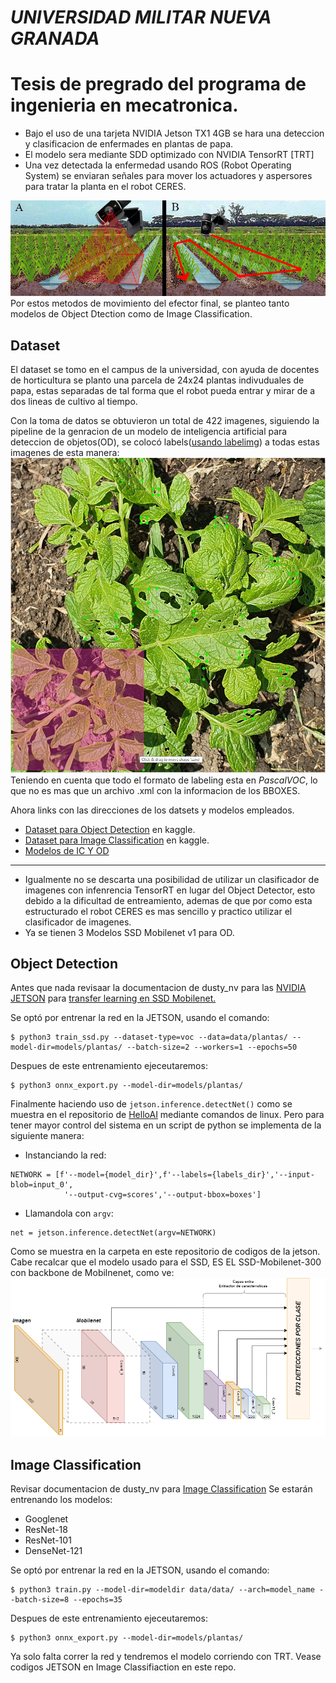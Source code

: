 # *UNIVERSIDAD MILITAR NUEVA GRANADA*
# **Tesis de pregrado del programa de ingenieria en mecatronica.**

- Bajo el uso de una tarjeta NVIDIA Jetson TX1 4GB se hara una deteccion y clasificacion de enfermades en plantas de papa.
- El modelo sera mediante SDD optimizado con NVIDIA TensorRT [TRT]
- Una vez detectada la enfermedad usando ROS (Robot Operating System) se enviaran señales para mover los actuadores y aspersores para tratar la planta en el robot CERES.

![Image text](https://github.com/julian998-dot/detector_enfermedades/blob/main/ignore/Metodos.jpg)
Por estos metodos de movimiento del efector final, se planteo tanto modelos de Object Dtection como de Image Classification.
## Dataset
El dataset se tomo en el campus de la universidad, con ayuda de docentes de horticultura se planto una parcela de 24x24 plantas indivuduales de papa, estas separadas de tal forma que el robot pueda entrar y mirar de a dos lineas de cultivo al tiempo.

Con la toma de datos se obtuvieron un total de 422 imagenes, siguiendo la pipeline de la genracion de un modelo de inteligencia artificial para deteccion de objetos(OD), se colocó labels([usando labelimg](https://tzutalin.github.io/labelImg/)) a todas estas imagenes de esta manera:
![Image text](https://github.com/julian998-dot/detector_enfermedades/blob/main/ignore/labeling_sample.jpeg)
Teniendo en cuenta que todo el formato de labeling esta en *PascalVOC*, lo que no es mas que un archivo .xml con la informacion de los BBOXES.

Ahora links con las direcciones de los datsets y modelos empleados.
- [Dataset para Object Detection](https://www.kaggle.com/datasets/juliancortes2/potato-leaf-disease-pascal-voc) en kaggle.
- [Dataset para Image Classification](https://www.kaggle.com/datasets/juliancortes2/potato-disease-img-classif) en kaggle.
- [Modelos de IC Y OD](https://drive.google.com/drive/folders/1d9LU0QUzlrc7GFfrI9ZlOxZnBm81Ozwk?usp=sharing)

-----------------------------------------------------------------------------------------------------------------------------------------------
* Igualmente no se descarta una posibilidad de utilizar un clasificador de imagenes con infenrencia TensorRT en lugar del Object Detector, esto debido a la dificultad de entreamiento, ademas de que por como esta estructurado el robot CERES es mas sencillo y practico utilizar el clasificador de imagenes.
* Ya se tienen 3 Modelos SSD Mobilenet v1 para OD.
## Object Detection

Antes que nada revisaar la documentacion de dusty_nv para las [NVIDIA JETSON](https://github.com/dusty-nv/jetson-inference) para [transfer learning en SSD Mobilenet.](https://github.com/dusty-nv/jetson-inference/blob/master/docs/pytorch-ssd.md)

Se optó por entrenar la red en la JETSON, usando el comando:
```
$ python3 train_ssd.py --dataset-type=voc --data=data/plantas/ --model-dir=models/plantas/ --batch-size=2 --workers=1 --epochs=50
```
Despues de este entrenamiento ejeceutaremos:
```
$ python3 onnx_export.py --model-dir=models/plantas/
```
Finalmente haciendo uso de `jetson.inference.detectNet()` como se muestra en el repositorio de [HelloAI](https://github.com/dusty-nv/jetson-inference) mediante comandos de linux.
Pero para tener mayor control del sistema en un script de python se implementa de la siguiente manera:

- Instanciando la red:
```
NETWORK = [f'--model={model_dir}',f'--labels={labels_dir}','--input-blob=input_0',
            '--output-cvg=scores','--output-bbox=boxes']
```
- Llamandola con `argv`:
```
net = jetson.inference.detectNet(argv=NETWORK)

```
Como se muestra en la carpeta en este repositorio de codigos de la jetson.
Cabe recalcar que el modelo usado para el SSD, ES EL SSD-Mobilenet-300 con backbone de Mobilnenet, como ve:
![Image text](https://github.com/julian998-dot/detector_enfermedades/blob/main/ignore/SSD_MOBILENETV1.drawio.png)
## Image Classification
Revisar documentacion de dusty_nv para [Image Classification](https://github.com/dusty-nv/jetson-inference/blob/master/docs/imagenet-camera.md)
Se estarán entrenando los modelos:
- Googlenet
- ResNet-18
- ResNet-101
- DenseNet-121

Se optó por entrenar la red en la JETSON, usando el comando:
```
$ python3 train.py --model-dir=modeldir data/data/ --arch=model_name --batch-size=8 --epochs=35
```
Despues de este entrenamiento ejeceutaremos:
```
$ python3 onnx_export.py --model-dir=models/plantas/
```
Ya solo falta correr la red y tendremos el modelo corriendo con TRT.
Vease codigos JETSON en Image Classifiaction en este repo.
